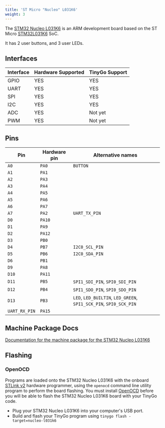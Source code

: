 ```yaml
---
title: 'ST Micro "Nucleo" L031K6'
weight: 3
---
```


The [STM32 Nucleo L031K6](https://www.st.com/en/evaluation-tools/nucleo-l031k6.html) is an ARM development board based on the ST Micro [STM32L031K6](https://www.st.com/en/microcontrollers-microprocessors/stm32l031k6.html) SoC.

It has 2 user buttons, and 3 user LEDs.

## Interfaces

| Interface | Hardware Supported | TinyGo Support |
| --------- | ------------- | ----- |
| GPIO      | YES | YES |
| UART      | YES | YES |
| SPI      | YES | YES |
| I2C      | YES | YES |
| ADC      | YES | Not yet |
| PWM      | YES | Not yet |

## Pins

| Pin               | Hardware pin | Alternative names |
| ----------------- | ------------ | ----------------- |
| `A0`              | `PA0`        | `BUTTON`          |
| `A1`              | `PA1`        |                   |
| `A2`              | `PA3`        |                   |
| `A3`              | `PA4`        |                   |
| `A4`              | `PA5`        |                   |
| `A5`              | `PA6`        |                   |
| `A6`              | `PA7`        |                   |
| `A7`              | `PA2`        | `UART_TX_PIN`     |
| `D0`              | `PA10`       |                   |
| `D1`              | `PA9`        |                   |
| `D2`              | `PA12`       |                   |
| `D3`              | `PB0`        |                   |
| `D4`              | `PB7`        | `I2C0_SCL_PIN`    |
| `D5`              | `PB6`        | `I2C0_SDA_PIN`    |
| `D6`              | `PB1`        |                   |
| `D9`              | `PA8`        |                   |
| `D10`             | `PA11`       |                   |
| `D11`             | `PB5`        | `SPI1_SDI_PIN`, `SPI0_SDI_PIN` |
| `D12`             | `PB4`        | `SPI1_SDO_PIN`, `SPI0_SDO_PIN` |
| `D13`             | `PB3`        | `LED`, `LED_BUILTIN`, `LED_GREEN`, `SPI1_SCK_PIN`, `SPI0_SCK_PIN` |
| `UART_RX_PIN`     | `PA15`       |                   |

## Machine Package Docs

[Documentation for the machine package for the STM32 Nucleo L031K6](../machine/nucleo-l031k6)

## Flashing

### OpenOCD

Programs are loaded onto the STM32 Nucleo L031K6 with the onboard [STLink v2](https://www.st.com/en/development-tools/st-link-v2.html) hardware programmer, using the `openocd` command line utility program to perform the board flashing. You must install [OpenOCD](http://openocd.org/) before you will be able to flash the STM32 Nucleo L031K6 board with your TinyGo code.

- Plug your STM32 Nucleo L031K6 into your computer's USB port.
- Build and flash your TinyGo program using `tinygo flash -target=nucleo-l031k6`
